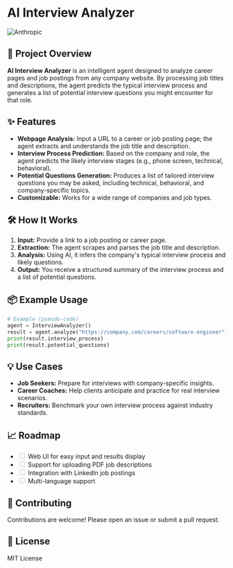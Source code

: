 # AI Interview Analyzer

![Anthropic](https://techcrunch.com/wp-content/uploads/2023/05/anthropic-header.jpg)

## 🚀 Project Overview

**AI Interview Analyzer** is an intelligent agent designed to analyze career pages and job postings from any company website. By processing job titles and descriptions, the agent predicts the typical interview process and generates a list of potential interview questions you might encounter for that role.

## ✨ Features

- **Webpage Analysis:** Input a URL to a career or job posting page; the agent extracts and understands the job title and description.
- **Interview Process Prediction:** Based on the company and role, the agent predicts the likely interview stages (e.g., phone screen, technical, behavioral).
- **Potential Questions Generation:** Produces a list of tailored interview questions you may be asked, including technical, behavioral, and company-specific topics.
- **Customizable:** Works for a wide range of companies and job types.

## 🛠️ How It Works

1. **Input:** Provide a link to a job posting or career page.
2. **Extraction:** The agent scrapes and parses the job title and description.
3. **Analysis:** Using AI, it infers the company's typical interview process and likely questions.
4. **Output:** You receive a structured summary of the interview process and a list of potential questions.

## 📦 Example Usage

```python
# Example (pseudo-code)
agent = InterviewAnalyzer()
result = agent.analyze("https://company.com/careers/software-engineer")
print(result.interview_process)
print(result.potential_questions)
```

## 💡 Use Cases

- **Job Seekers:** Prepare for interviews with company-specific insights.
- **Career Coaches:** Help clients anticipate and practice for real interview scenarios.
- **Recruiters:** Benchmark your own interview process against industry standards.

## 📈 Roadmap

- <input disabled="" type="checkbox"> Web UI for easy input and results display
- <input disabled="" type="checkbox"> Support for uploading PDF job descriptions
- <input disabled="" type="checkbox"> Integration with LinkedIn job postings
- <input disabled="" type="checkbox"> Multi-language support

## 🤝 Contributing

Contributions are welcome! Please open an issue or submit a pull request.

## 📄 License

MIT License
